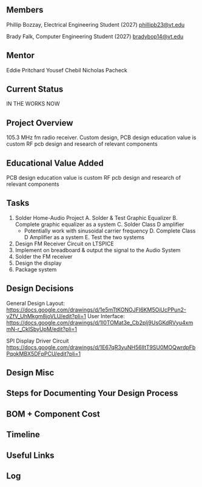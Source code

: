 ## Members
Phillip Bozzay, Electrical Engineering Student (2027)
phillipb23@vt.edu

Brady Falk, Computer Engineering Student (2027)
bradybop14@vt.edu

## Mentor
Eddie Pritchard 
Yousef Chebil
Nicholas Pacheck

## Current Status
IN THE WORKS NOW 

## Project Overview

105.3 MHz fm radio receiver. Custom design, PCB design education value is custom RF pcb design and research of relevant components

## Educational Value Added

PCB design education value is custom RF pcb design and research of relevant components

## Tasks
1. Solder Home-Audio Project
  A. Solder & Test Graphic Equalizer
  B. Complete graphic equalizer as a system
  C. Solder Class D amplifier
      - Potentially work with sinusoidal carrier frequency
  D. Complete Class D Amplifier as a system
  E. Test the two systems
2. Design FM Receiver Circuit on LTSPICE
3. Implement on breadboard & output the signal to the Audio System
4. Solder the FM receiver
5. Design the display
6. Package system

## Design Decisions
General Design Layout: https://docs.google.com/drawings/d/1e5mTtKONOJFI6KM5OiUcPPun2-vZfV_UhMkgm8joVLU/edit?pli=1
User Interface: https://docs.google.com/drawings/d/1l0TOMat3e_Cb2plj9UsGKdRVyu4xmmN-r_CkISbyUpM/edit?pli=1

SPI Display Driver Circuit
https://docs.google.com/drawings/d/1E67qR3yuNH56lItT9SU0MOQwrdpFbPqokMBX5DFpPCU/edit?pli=1

## Design Misc

## Steps for Documenting Your Design Process

<!-- Your Text Here. You may work with your mentor on this later when they are assigned -->

## BOM + Component Cost

<!-- Your Text Here. You may work with your mentor on this later when they are assigned -->

## Timeline

<!-- Your Text Here. You may work with your mentor on this later when they are assigned -->

## Useful Links

<!-- Your Text Here. You may work with your mentor on this later when they are assigned -->

## Log

<!-- Your Text Here. You may work with your mentor on this later when they are assigned -->
